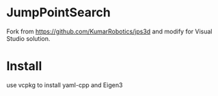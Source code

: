 ﻿# JumpPointSearch

Fork from https://github.com/KumarRobotics/jps3d and modify for Visual Studio solution.

# Install

use vcpkg to install yaml-cpp and Eigen3